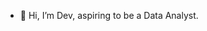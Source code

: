 - 👋 Hi, I’m Dev, aspiring to be a Data Analyst.

<!---
1401Dev/1401Dev is a ✨ special ✨ repository because its `README.md` (this file) appears on your GitHub profile.
You can click the Preview link to take a look at your changes.
--->
